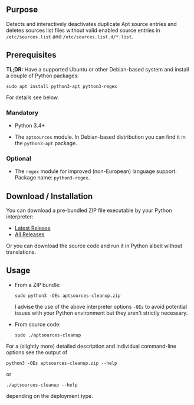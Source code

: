 ## Purpose

Detects and interactively deactivates duplicate Apt source entries and
deletes sources list files without valid enabled source entries in
`/etc/sources.list` and `/etc/sources.list.d/*.list`.


## Prerequisites

**TL;DR:** Have a supported Ubuntu or other Debian-based system and install a
couple of Python packages:

    sudo apt install python3-apt python3-regex

For details see below.


### Mandatory

  * Python 3.4+

  * The `aptsources` module. In Debian-based distribution you can find it in
    the `python3-apt` package.

### Optional

  * The `regex` module for improved (non-European) language support.
    Package name: `python3-regex`.


## Download / Installation

You can download a pre-bundled ZIP file executable by your Python interpreter:

  * [Latest Release](https://github.com/davidfoerster/aptsources-cleanup/releases/latest)
  * [All Releases](https://github.com/davidfoerster/aptsources-cleanup/releases)

Or you can download the source code and run it in Python albeit without translations.


## Usage

  * From a ZIP bundle:

        sudo python3 -OEs aptsources-cleanup.zip

    I advise the use of the above interpreter options `-OEs` to avoid potential issues with your Python environment but they aren't strictly necessary.

  * From source code:

        sudo ./aptsources-cleanup

For a (slightly more) detailed description and individual command-line options
see the output of

    python3 -OEs aptsources-cleanup.zip --help

or

    ./aptsources-cleanup --help

depending on the deployment type.
